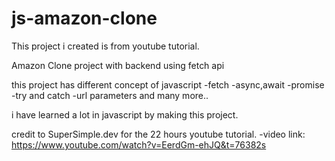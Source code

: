 # js-amazon-clone

This project i created is from youtube tutorial.

Amazon Clone project with backend using fetch api

this project has different concept of javascript
-fetch
-async,await
-promise
-try and catch
-url parameters
and many more..

i have learned a lot in javascript by making this project.

credit to SuperSimple.dev for the 22 hours youtube tutorial.
-video link: https://www.youtube.com/watch?v=EerdGm-ehJQ&t=76382s
